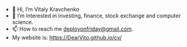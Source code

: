 - 👋 Hi, I’m Vitaly Kravchenko
- 👀 I’m interested in investing, finance, stock exchange and computer science.
- 📫 How to reach me <deployonfriday@gmail.com>.
- My website is: https://DearVito.github.io/cv/

<!---
DearVito/DearVito is a ✨ special ✨ repository because its `README.md` (this file) appears on your GitHub profile.
You can click the Preview link to take a look at your changes.
--->
